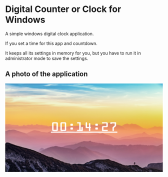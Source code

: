 # Digital Counter or Clock for Windows

A simple windows digital clock application.

If you set a time for this app and countdown. 

It keeps all its settings in memory for you, but you have to run it in administrator mode to save the settings.

## A photo of the application

![Digital Clock](https://github.com/muratkisa/DesktopTimer/blob/main/img/bg.png)